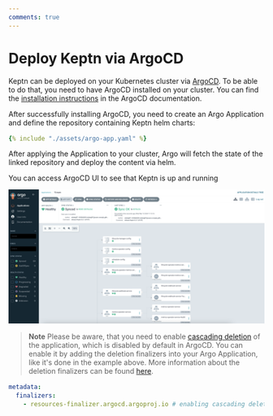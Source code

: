 ```yaml
---
comments: true
---
```


# Deploy Keptn via ArgoCD

Keptn can be deployed on your Kubernetes cluster
via [ArgoCD](https://argo-cd.readthedocs.io/en/stable/).
To be able to do that, you need to have ArgoCD installed
on your cluster.
You can find the
[installation instructions](https://argo-cd.readthedocs.io/en/stable/operator-manual/installation/)
in the ArgoCD documentation.

After successfully installing ArgoCD, you need to create
an Argo Application and define the
repository containing Keptn helm charts:

```yaml
{% include "./assets/argo-app.yaml" %}
```

After applying the Application to your cluster,
Argo will fetch the state of the linked repository
and deploy the content via helm.

You can access ArgoCD UI to see that
Keptn is up and running

![keptn argo](./assets/argo-keptn.png)

> **Note**
Please be aware, that you need to enable
[cascading deletion](https://kubernetes.io/docs/concepts/architecture/garbage-collection/#cascading-deletion)
of the application, which is disabled by default in ArgoCD.
You can enable it by adding the deletion finalizers into your
Argo Application, like it's done in the example above.
More information about the deletion finalizers can be found
[here](https://argo-cd.readthedocs.io/en/stable/user-guide/app_deletion/#about-the-deletion-finalizer).

```yaml
metadata:
  finalizers:
    - resources-finalizer.argocd.argoproj.io # enabling cascading deletion
```
